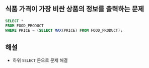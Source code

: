 ## 식품 가격이 가장 비싼 상품의 정보를 출력하는 문제

```SQL
SELECT *
FROM FOOD_PRODUCT
WHERE PRICE = (SELECT MAX(PRICE) FROM FOOD_PRODUCT);
```

## 해설
- 하위 `SELECT` 문으로 문제 해결
